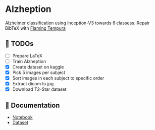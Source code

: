 # Alzheption

Alzheimer classification using Inception-V3 towards 6 classess. Repair BibTeX with [Flaming Tempura](https://flamingtempura.github.io/)

## 🎯 TODOs

- [ ] Prepare LaTeX
- [ ] Train Alzheption
- [x] Create dataset on kaggle
- [x] Pick 5 images per subject
- [x] Sort images in each subject to specific order
- [x] Extract dicom to jpg
- [x] Download T2-Star dataset

## 📖 Documentation

- [Notebook](https://www.kaggle.com/code/hudafn/alzheption)
- [Dataset](https://www.kaggle.com/datasets/hudafn/alzheption-dataset)
